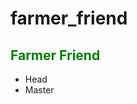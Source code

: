 # farmer_friend
<html>
<body>
  <h2><font color="green">Farmer Friend</font></h2>
  <ul>
    <li>Head</li>
    <li>Master</li>
</body>
</html>
